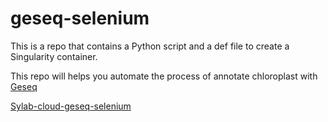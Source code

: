 # geseq-selenium

This is a repo that contains a Python script and a def file to create a Singularity container.

This repo will helps you automate the process of annotate chloroplast with [Geseq](https://chlorobox.mpimp-golm.mpg.de/geseq.html)

[Sylab-cloud-geseq-selenium](https://cloud.sylabs.io/library/vkhuy/chloroplast/selenium-geseq:v1.5)
